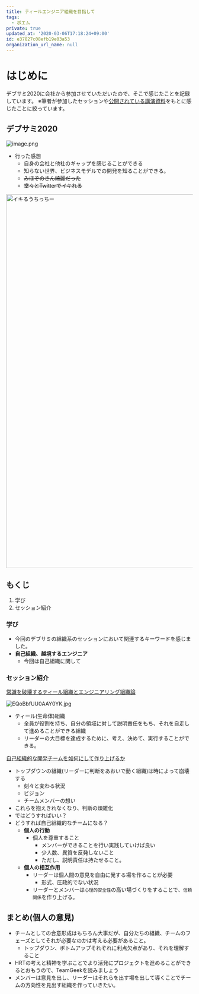 ```yaml
---
title: ティールエンジニア組織を目指して
tags:
  - ポエム
private: true
updated_at: '2020-03-06T17:18:24+09:00'
id: e37827c08efb19e03a53
organization_url_name: null
---
```

# はじめに

デブサミ2020に会社から参加させていただいたので、そこで感じたことを記録しています。
※筆者が参加したセッションや[公開されている講演資料](https://codezine.jp/article/detail/11981)をもとに感じたことに絞っています。

## デブサミ2020

![image.png](https://qiita-image-store.s3.ap-northeast-1.amazonaws.com/0/134221/ab94ff07-caa0-702e-41d2-effce6aabf7d.png)

- 行った感想
    - 自身の会社と他社のギャップを感じることができる
    - 知らない世界、ビジネスモデルでの開発を知ることができる。
    - ~~みほぞのさん綺麗だった~~
    - ~~堂々とTwitterでイキれる~~

<img width="1007" alt="イキるうちっちー" src="https://qiita-image-store.s3.ap-northeast-1.amazonaws.com/0/166596/6979c1fa-95bf-7759-8b56-904b700caa48.png">

## もくじ

1. 学び
2. セッション紹介

### 学び

- 今回のデブサミの組織系のセッションにおいて関連するキーワードを感じました。
- **自己組織、越境するエンジニア**
    - 今回は自己組織に関して

### セッション紹介

[常識を破壊するティール組織とエンジニアリング組織論](https://event.shoeisha.jp/devsumi/20200213/session/2369/)

![EQoBbfUU0AAY0YK.jpg](https://qiita-image-store.s3.ap-northeast-1.amazonaws.com/0/166596/eaca4b6f-23d5-30eb-2037-2639ec5f7fc9.jpeg)

- ティール(生命体)組織
    - 全員が役割を持ち、自分の領域に対して説明責任をもち、それを自走して進めることができる組織
    - リーダーの大目標を達成するために、考え、決めて、実行することができる。

[自己組織的な開発チームを如何にして作り上げるか](https://speakerdeck.com/kiririmode/how-to-build-self-organizing-team)

- トップダウンの組織(リーダーに判断をあおいで動く組織)は時によって崩壊する
    - 刻々と変わる状況
    - ビジョン
    - チームメンバーの想い
- これらを抱えきれなくなり、判断の煩雑化
- ではどうすればいい？
- どうすれば自己組織的なチームになる？
    - **個人の行動**
        - 個人を尊重すること
            - メンバーができることを行い実践していけば良い
            - 少人数、異質を反発しないこと
            - ただし、説明責任は持たせること。
    - **個人の相互作用**
        - リーダーは個人間の意見を自由に発する場を作ることが必要
            - 形式、圧政的でない状況
        - リーダーとメンバーは`心理的安全性`の高い場づくりをすることで、`信頼関係`を作り上げる。

## まとめ(個人の意見)

- チームとしての合意形成はもちろん大事だが、自分たちの組織、チームのフェーズとしてそれが必要なのかは考える必要があること。
  - トップダウン、ボトムアップそれぞれに利点欠点があり、それを理解すること
- HRTの考えと精神を学ぶことでより活発にプロジェクトを進めることができるとおもうので、TeamGeekを読みましょう
- メンバーは意見を出し、リーダーはそれらを出す場を出して導くことでチームの方向性を見出す組織を作っていきたい。
